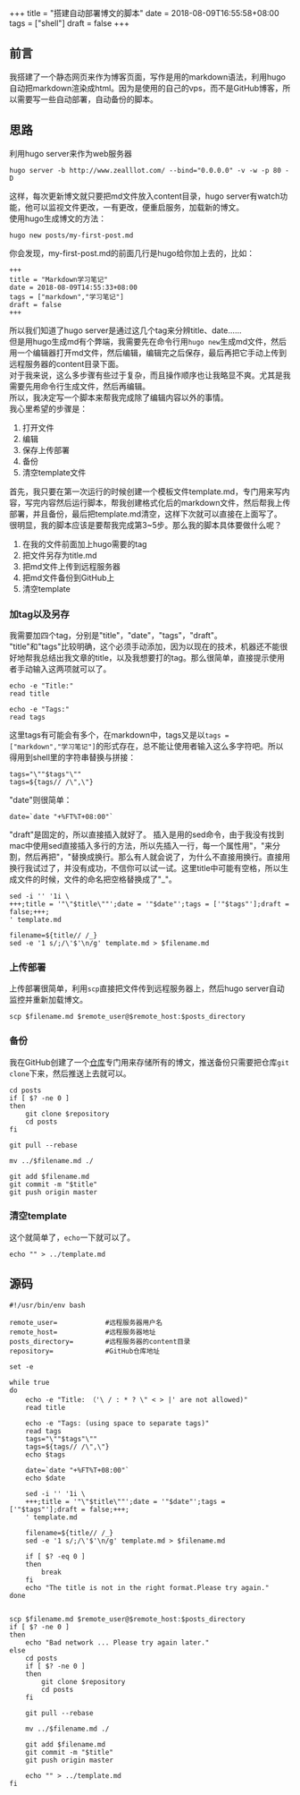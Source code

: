+++
title = "搭建自动部署博文的脚本"
date = 2018-08-09T16:55:58+08:00
tags = ["shell"]
draft = false
+++

## 前言  
我搭建了一个静态网页来作为博客页面，写作是用的markdown语法，利用hugo自动把markdown渲染成html。因为是使用的自己的vps，而不是GitHub博客，所以需要写一些自动部署，自动备份的脚本。  
## 思路  
利用hugo server来作为web服务器
    
    hugo server -b http://www.zealllot.com/ --bind="0.0.0.0" -v -w -p 80 -D  
这样，每次更新博文就只要把md文件放入content目录，hugo server有watch功能，他可以监视文件更改，一有更改，便重启服务，加载新的博文。  
使用hugo生成博文的方法：  

    hugo new posts/my-first-post.md
你会发现，my-first-post.md的前面几行是hugo给你加上去的，比如：  

    +++
    title = "Markdown学习笔记"
    date = 2018-08-09T14:55:33+08:00
    tags = ["markdown","学习笔记"]
    draft = false
    +++
所以我们知道了hugo server是通过这几个tag来分辨title、date……  
但是用hugo生成md有个弊端，我需要先在命令行用`hugo new`生成md文件，然后用一个编辑器打开md文件，然后编辑，编辑完之后保存，最后再把它手动上传到远程服务器的content目录下面。  
对于我来说，这么多步骤有些过于复杂，而且操作顺序也让我略显不爽。尤其是我需要先用命令行生成文件，然后再编辑。  
所以，我决定写一个脚本来帮我完成除了编辑内容以外的事情。  
我心里希望的步骤是：  

1. 打开文件  
1. 编辑  
1. 保存上传部署  
1. 备份
1. 清空template文件

首先，我只要在第一次运行的时候创建一个模板文件template.md，专门用来写内容，写完内容然后运行脚本，帮我创建格式化后的markdown文件，然后帮我上传部署，并且备份，最后把template.md清空，这样下次就可以直接在上面写了。  
很明显，我的脚本应该是要帮我完成第3~5步。那么我的脚本具体要做什么呢？  

1. 在我的文件前面加上hugo需要的tag
1. 把文件另存为title.md
1. 把md文件上传到远程服务器
1. 把md文件备份到GitHub上  
1. 清空template

### 加tag以及另存
我需要加四个tag，分别是"title"，"date"，"tags"，"draft"。  
"title"和"tags"比较明确，这个必须手动添加，因为以现在的技术，机器还不能很好地帮我总结出我文章的title，以及我想要打的tag。那么很简单，直接提示使用者手动输入这两项就可以了。  

    echo -e "Title:"
    read title

    echo -e "Tags:"
    read tags
这里tags有可能会有多个，在markdown中，tags又是以`tags = ["markdown","学习笔记"]`的形式存在，总不能让使用者输入这么多字符吧。所以得用到shell里的字符串替换与拼接：  

    tags="\""$tags"\""
    tags=${tags// /\",\"}
"date"则很简单：

    date=`date "+%FT%T+08:00"`
"draft"是固定的，所以直接插入就好了。
插入是用的sed命令，由于我没有找到mac中使用sed直接插入多行的方法，所以先插入一行，每一个属性用"，"来分割，然后再把"，"替换成换行。那么有人就会说了，为什么不直接用换行。直接用换行我试过了，并没有成功，不信你可以试一试。这里title中可能有空格，所以生成文件的时候，文件的命名把空格替换成了"_"。  

    sed -i '' '1i \
    +++;title = '"\"$title\""';date = '"$date"';tags = ['"$tags"'];draft = false;+++;
    ' template.md
    
    filename=${title// /_}
    sed -e '1 s/;/\'$'\n/g' template.md > $filename.md  
### 上传部署
上传部署很简单，利用`scp`直接把文件传到远程服务器上，然后hugo server自动监控并重新加载博文。  

    scp $filename.md $remote_user@$remote_host:$posts_directory
### 备份
我在GitHub创建了一个[仓库][]专门用来存储所有的博文，推送备份只需要把仓库`git clone`下来，然后推送上去就可以。  

    cd posts
    if [ $? -ne 0 ]
    then
        git clone $repository
        cd posts
    fi

    git pull --rebase

    mv ../$filename.md ./

    git add $filename.md
    git commit -m "$title"
    git push origin master  
[仓库]:https://github.com/zealllot/posts "存储博文的仓库"
### 清空template
这个就简单了，`echo`一下就可以了。  

    echo "" > ../template.md
## 源码  
    #!/usr/bin/env bash
    
    remote_user=            #远程服务器用户名
    remote_host=            #远程服务器地址
    posts_directory=        #远程服务器的content目录
    repository=             #GitHub仓库地址
    
    set -e
    
    while true
    do
        echo -e "Title: （'\ / : * ? \" < > |' are not allowed)"
        read title
    
        echo -e "Tags: (using space to separate tags)"
        read tags
        tags="\""$tags"\""
        tags=${tags// /\",\"}
        echo $tags
    
        date=`date "+%FT%T+08:00"`
        echo $date
    
        sed -i '' '1i \
        +++;title = '"\"$title\""';date = '"$date"';tags = ['"$tags"'];draft = false;+++;
        ' template.md
    
        filename=${title// /_}
        sed -e '1 s/;/\'$'\n/g' template.md > $filename.md
    
        if [ $? -eq 0 ]
        then
            break
        fi
        echo "The title is not in the right format.Please try again."
    done
    
    
    scp $filename.md $remote_user@$remote_host:$posts_directory
    if [ $? -ne 0 ]
    then
        echo "Bad network ... Please try again later."
    else
        cd posts
        if [ $? -ne 0 ]
        then
            git clone $repository
            cd posts
        fi
    
        git pull --rebase
    
        mv ../$filename.md ./
    
        git add $filename.md
        git commit -m "$title"
        git push origin master
    
        echo "" > ../template.md
    fi 
